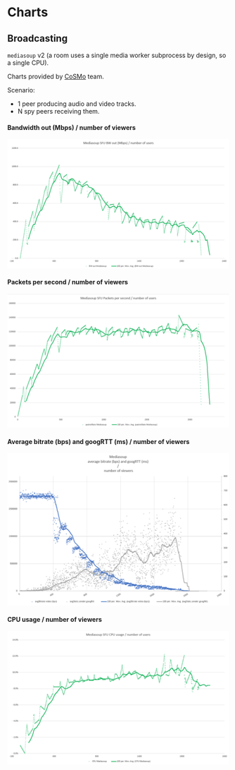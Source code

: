 # Charts


## Broadcasting

`mediasoup` v2 (a room uses a single media worker subprocess by design, so a single CPU).

Charts provided by [CoSMo](https://www.cosmosoftware.io) team.

Scenario:

* 1 peer producing audio and video tracks.
* N spy peers receiving them.


#### Bandwidth out (Mbps) / number of viewers

![](charts/mediasoup_SFU_BW_out.png)

#### Packets per second / number of viewers

![](charts/mediasoup_SFU_packetspersec.png)

#### Average bitrate (bps) and googRTT (ms) / number of viewers

![](charts/mediasoup_clients_getstats.png)

#### CPU usage / number of viewers

![](charts/mediasoup_SFU_cpu.png)
